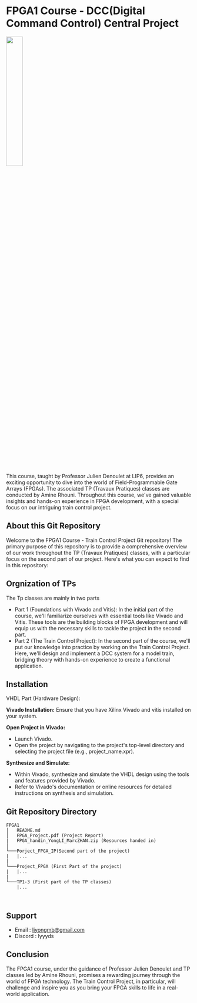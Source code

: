 # FPGA1 Course - DCC(Digital Command Control) Central Project


<img src="https://upload.wikimedia.org/wikipedia/fr/c/cd/Logo_Sorbonne_Universit%C3%A9.png"  width="30%" height="30%">


This course, taught by Professor Julien Denoulet at LIP6, provides an exciting opportunity to dive into the world of Field-Programmable Gate Arrays (FPGAs). The associated TP (Travaux Pratiques) classes are conducted by Amine Rhouni. Throughout this course, we've gained valuable insights and hands-on experience in FPGA development, with a special focus on our intriguing train control project.

## About this Git Repository
Welcome to the FPGA1 Course - Train Control Project Git repository! The primary purpose of this repository is to provide a comprehensive overview of our work throughout the TP (Travaux Pratiques) classes, with a particular focus on the second part of our project. Here's what you can expect to find in this repository:

## Orgnization of TPs
The Tp classes are mainly in two parts 
- Part 1 (Foundations with Vivado and Vitis): In the initial part of the course, we'll familiarize ourselves with essential tools like Vivado and Vitis. These tools are the building blocks of FPGA development and will equip us with the necessary skills to tackle the project in the second part.
- Part 2 (The Train Control Project): In the second part of the course, we'll put our knowledge into practice by working on the Train Control Project. Here, we'll design and implement a DCC system for a model train, bridging theory with hands-on experience to create a functional application.

## Installation
VHDL Part (Hardware Design):

__Vivado Installation:__ Ensure that you have Xilinx Vivado and vitis installed on your system.

__Open Project in Vivado:__
- Launch Vivado.
- Open the project by navigating to the project's top-level directory and selecting the project file (e.g., project_name.xpr).

__Synthesize and Simulate:__

- Within Vivado, synthesize and simulate the VHDL design using the tools and features provided by Vivado.
- Refer to Vivado's documentation or online resources for detailed instructions on synthesis and simulation.

## Git Repository Directory
```
FPGA1
│   README.md
│   FPGA_Project.pdf (Project Report)
|   FPGA_handin_YongLI_MarcZHAN.zip (Resources handed in)
│   
└───Porject_FPGA_IP(Second part of the project)
|   |...
|
└───Project_FPGA (First Part of the project)
|   |...
|
└───TP1-3 (First part of the TP classes)
    |...

    
```

## Support

- Email : liyongmb@gmail.com
- Discord : lyyyds
  
## Conclusion
The FPGA1 course, under the guidance of Professor Julien Denoulet and TP classes led by Amine Rhouni, promises a rewarding journey through the world of FPGA technology. The Train Control Project, in particular, will challenge and inspire you as you bring your FPGA skills to life in a real-world application.





